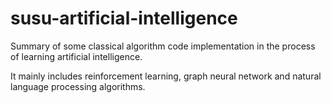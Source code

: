 # susu-artificial-intelligence
Summary of some classical algorithm code implementation in the process of learning artificial intelligence.

It mainly includes reinforcement learning, graph neural network and natural language processing algorithms.
